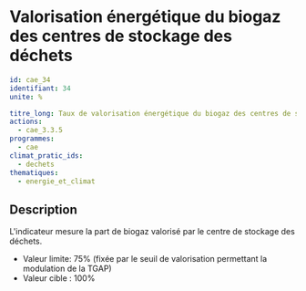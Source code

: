 # Valorisation énergétique du biogaz des centres de stockage des déchets
```yaml
id: cae_34
identifiant: 34
unite: %

titre_long: Taux de valorisation énergétique du biogaz des centres de stockage des déchets
actions:
  - cae_3.3.5
programmes:
  - cae
climat_pratic_ids:
  - dechets
thematiques:
  - energie_et_climat
```
## Description
L'indicateur mesure la part de biogaz valorisé par le centre de stockage des déchets.
- Valeur limite: 75% (fixée par le seuil de valorisation permettant la modulation de la TGAP)
- Valeur cible : 100%




